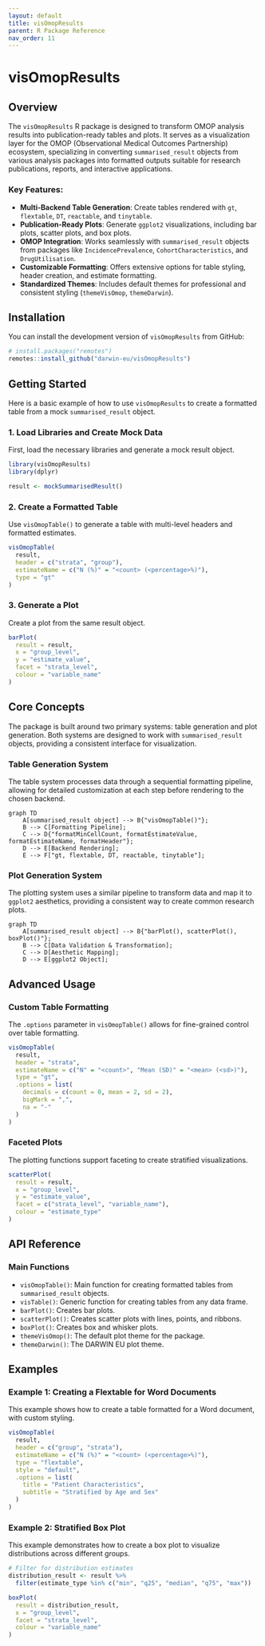 ```yaml
---
layout: default
title: visOmopResults
parent: R Package Reference
nav_order: 11
---
```


# visOmopResults

## Overview

The `visOmopResults` R package is designed to transform OMOP analysis results into publication-ready tables and plots. It serves as a visualization layer for the OMOP (Observational Medical Outcomes Partnership) ecosystem, specializing in converting `summarised_result` objects from various analysis packages into formatted outputs suitable for research publications, reports, and interactive applications.

### Key Features:
- **Multi-Backend Table Generation**: Create tables rendered with `gt`, `flextable`, `DT`, `reactable`, and `tinytable`.
- **Publication-Ready Plots**: Generate `ggplot2` visualizations, including bar plots, scatter plots, and box plots.
- **OMOP Integration**: Works seamlessly with `summarised_result` objects from packages like `IncidencePrevalence`, `CohortCharacteristics`, and `DrugUtilisation`.
- **Customizable Formatting**: Offers extensive options for table styling, header creation, and estimate formatting.
- **Standardized Themes**: Includes default themes for professional and consistent styling (`themeVisOmop`, `themeDarwin`).

## Installation

You can install the development version of `visOmopResults` from GitHub:
```r
# install.packages("remotes")
remotes::install_github("darwin-eu/visOmopResults")
```

## Getting Started

Here is a basic example of how to use `visOmopResults` to create a formatted table from a mock `summarised_result` object.

### 1. Load Libraries and Create Mock Data
First, load the necessary libraries and generate a mock result object.
```r
library(visOmopResults)
library(dplyr)

result <- mockSummarisedResult()
```

### 2. Create a Formatted Table
Use `visOmopTable()` to generate a table with multi-level headers and formatted estimates.
```r
visOmopTable(
  result,
  header = c("strata", "group"),
  estimateName = c("N (%)" = "<count> (<percentage>%)"),
  type = "gt"
)
```

### 3. Generate a Plot
Create a plot from the same result object.
```r
barPlot(
  result = result,
  x = "group_level",
  y = "estimate_value",
  facet = "strata_level",
  colour = "variable_name"
)
```

## Core Concepts

The package is built around two primary systems: table generation and plot generation. Both systems are designed to work with `summarised_result` objects, providing a consistent interface for visualization.

### Table Generation System

The table system processes data through a sequential formatting pipeline, allowing for detailed customization at each step before rendering to the chosen backend.

```mermaid
graph TD
    A[summarised_result object] --> B{"visOmopTable()"};
    B --> C[Formatting Pipeline];
    C --> D{"formatMinCellCount, formatEstimateValue, formatEstimateName, formatHeader"};
    D --> E[Backend Rendering];
    E --> F["gt, flextable, DT, reactable, tinytable"];
```

### Plot Generation System

The plotting system uses a similar pipeline to transform data and map it to `ggplot2` aesthetics, providing a consistent way to create common research plots.

```mermaid
graph TD
    A[summarised_result object] --> B{"barPlot(), scatterPlot(), boxPlot()"};
    B --> C[Data Validation & Transformation];
    C --> D[Aesthetic Mapping];
    D --> E[ggplot2 Object];
```

## Advanced Usage

### Custom Table Formatting
The `.options` parameter in `visOmopTable()` allows for fine-grained control over table formatting.

```r
visOmopTable(
  result,
  header = "strata",
  estimateName = c("N" = "<count>", "Mean (SD)" = "<mean> (<sd>)"),
  type = "gt",
  .options = list(
    decimals = c(count = 0, mean = 2, sd = 2),
    bigMark = ",",
    na = "-"
  )
)
```

### Faceted Plots
The plotting functions support faceting to create stratified visualizations.

```r
scatterPlot(
  result = result,
  x = "group_level",
  y = "estimate_value",
  facet = c("strata_level", "variable_name"),
  colour = "estimate_type"
)
```

## API Reference

### Main Functions
- `visOmopTable()`: Main function for creating formatted tables from `summarised_result` objects.
- `visTable()`: Generic function for creating tables from any data frame.
- `barPlot()`: Creates bar plots.
- `scatterPlot()`: Creates scatter plots with lines, points, and ribbons.
- `boxPlot()`: Creates box and whisker plots.
- `themeVisOmop()`: The default plot theme for the package.
- `themeDarwin()`: The DARWIN EU plot theme.

## Examples

### Example 1: Creating a Flextable for Word Documents
This example shows how to create a table formatted for a Word document, with custom styling.

```r
visOmopTable(
  result,
  header = c("group", "strata"),
  estimateName = c("N (%)" = "<count> (<percentage>%)"),
  type = "flextable",
  style = "default",
  .options = list(
    title = "Patient Characteristics",
    subtitle = "Stratified by Age and Sex"
  )
)
```

### Example 2: Stratified Box Plot
This example demonstrates how to create a box plot to visualize distributions across different groups.

```r
# Filter for distribution estimates
distribution_result <- result %>%
  filter(estimate_type %in% c("min", "q25", "median", "q75", "max"))

boxPlot(
  result = distribution_result,
  x = "group_level",
  facet = "strata_level",
  colour = "variable_name"
)
```
